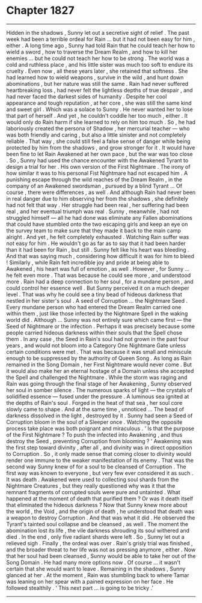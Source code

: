 
# Chapter 1827


---

Hidden in the shadows , Sunny let out a secretive sight of relief .
The past week had been a terrible ordeal for Rain ... but it had not been easy for him , either .
A long time ago , Sunny had told Rain that he could teach her how to wield a sword , how to traverse the Dream Realm , and how to kill her enemies ... but he could not teach her how to be strong . The world was a cold and ruthless place , and his little sister was much too soft to endure its cruelty .
Even now , all these years later , she retained that softness . She had learned how to wield weapons , survive in the wild , and hunt down abominations , but her nature was still the same . Rain had never suffered heartbreaking loss , had never felt the lightless depths of true despair , and had never faced the darkest sides of humanity .
Despite her cool appearance and tough reputation , at her core , she was still the same kind and sweet girl .
Which was a solace to Sunny . He never wanted her to lose that part of herself .
And yet , he couldn't coddle her too much , either . It would only do Rain harm if she learned to rely on him too much .
So , he had laboriously created the persona of Shadow , her mercurial teacher — who was both friendly and caring , but also a little sinister and not completely reliable .
That way , she could still feel a false sense of danger while being protected by him from the shadows , and grow stronger for it .
It would have been fine to let Rain Awakened at her own pace , but the war was too close . So , Sunny had used the chance encounter with the Awakened Tyrant to design a trial for her .
His own version of the First Nightmare .
The irony of how similar it was to his personal Fist Nightmare had not escaped him . A punishing escape through the wild reaches of the Dream Realm , in the company of an Awakened swordsman , pursued by a blind Tyrant ...
Of course , there were differences , as well .
And although Rain had never been in real danger due to him observing her from the shadows , she definitely had not felt that way .
Her struggle had been real , her suffering had been real , and her eventual triumph was real .
Sunny , meanwhile , had not struggled himself — all he had done was eliminate any Fallen abominations that could have stumbled onto the two escaping girls and keep an eye on the survey team to make sure that they made it back to the main camp alright .
And yet , he felt completely exhausted .
Watching Rain suffer was not easy for him . He wouldn't go as far as to say that it had been harder than it had been for Rain , but still .
Sunny felt like his heart was bleeding .
And that was saying much , considering how difficult it was for him to bleed !
Similarly , while Rain felt incredible joy and pride at being able to Awakened , his heart was full of emotion , as well .
However , for Sunny ... he felt even more .
That was because he could see more , and understood more .
Rain had a deep connection to her soul , for a mundane person , and could control her essence well . But Sunny perceived it on a much deeper level .
That was why he could see a tiny bead of hideous darkness that nestled in her sister's soul . A seed of Corruption ... the Nightmare Seed . Every mundane person who had entered the Dream Realm carried one within them , just like those infected by the Nightmare Spell in the waking world did .
Although ... Sunny was not entirely sure which came first — the Seed of Nightmare or the infection . Perhaps it was precisely because some people carried hideous darkness within their souls that the Spell chose them .
In any case , the Seed in Rain's soul had not grown in the past four years , and would not bloom into a Category One Nightmare Gate unless certain conditions were met . That was because it was small and miniscule enough to be suppressed by the authority of Queen Song .
As long as Rain remained in the Song Domain , her First Nightmare would never come .
But it would also make her an eternal hostage of a Domain unless she accepted the Spell and challenged the Nightmare .
While the storm was raging and Rain was going through the final stage of her Awakening , Sunny observed her soul in somber silence .
The numerous sparks of light — the crystals of solidified essence — fused under the pressure . A luminous sea ignited at the depths of Rain's soul .
Forged in the heat of that sea , her soul core slowly came to shape .
And at the same time , unnoticed ...
The bead of darkness dissolved in the light , destroyed by it .
Sunny had seen a Seed of Corruption bloom in the soul of a Sleeper once . Watching the opposite process take place was both poignant and miraculous .
‘ Is that the purpose of the First Nightmare ? To push the infected into Awakening , and thus destroy the Seed , preventing Corruption from blooming ? ’
Awakening was the first step toward divinity , after all , and divinity was in direct opposition to Corruption . So , it only made sense that coming closer to divinity would render one immune to the weaker manifestation of its enemy .
That was the second way Sunny knew of for a soul to be cleansed of Corruption .
The first way was known to everyone , but very few ever considered it as such .
It was death .
Awakened were used to collecting soul shards from the Nightmare Creatures , but they really questioned why was it that the remnant fragments of corrupted souls were pure and untainted .
What happened at the moment of death that purified them ?
Or was it death itself that eliminated the hideous darkness ?
Now that Sunny knew more about the world , the Void , and the origin of death , he understood that death was a weapon to destroy Corruption .
And that was what it did .
He observed the Tyrant's tainted soul collapse and be cleansed , as well . The moment the abomination lost its life , the vile darkness shrouding its soul withered and died .
In the end , only five radiant shards were left .
So , Sunny let out a relieved sigh .
Finally , the ordeal was over .
Rain's grisly trial was finished , and the broader threat to her life was not as pressing anymore , either .
Now that her soul had been cleansed , Sunny would be able to take her out of the Song Domain . He had many more options now .
Of course ... it wasn't certain that she would want to leave .
Remaining in the shadows , Sunny glanced at her .
At the moment , Rain was stumbling back to where Tamar was leaning on her spear with a pained expression on her face .
He followed stealthily .
‘ This next part ... is going to be tricky .’

---

